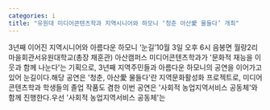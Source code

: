 ```yaml
---
categories: i
title: "유원대 미디어콘텐츠학과 지역시니어와 하모니 ‘청춘 아산愛 물들다’ 개최"
---
```

3년째 이어진 지역시니어와 아름다운 하모니 ‘눈길’10월 3일 오후 6시 음봉면 월랑2리 마을회관서유원대학교(총장 채훈관) 아산캠퍼스 미디어콘텐츠학과가 &#39;문화적 재능을 이웃과 함께 나눈다&#39;는 기획으로, 3년째 지역주민들과 아름다운 하모니의 공연을 이어가고 있어 눈길이다.해당 공연은 &#39;청춘, 아산愛 물들다&#39;란 지역문화활성화 프로젝트로, 미디어콘텐츠학과 학생들의 졸업 작품도 겸한 이번 공연은 &#39;사회적 농업지역서비스 공동체&#39;와 함께 진행한다.우선 &#39;사회적 농업지역서비스 공동체&#39;는